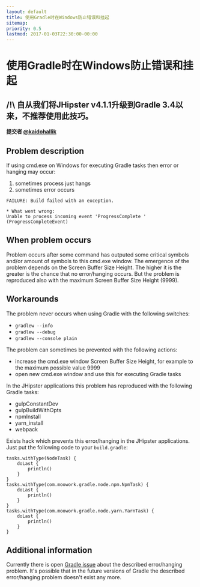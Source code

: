 ```yaml
---
layout: default
title: 使用Gradle时在Windows防止错误和挂起
sitemap:
priority: 0.5
lastmod: 2017-01-03T22:30:00-00:00
---
```


# 使用Gradle时在Windows防止错误和挂起

## /!\ 自从我们将JHipster v4.1.1升级到Gradle 3.4以来，不推荐使用此技巧。

__提交者 [@kaidohallik](https://github.com/kaidohallik)__

## Problem description

If using cmd.exe on Windows for executing Gradle tasks then error or hanging may occur:

1. sometimes process just hangs
2. sometimes error occurs

```
FAILURE: Build failed with an exception.

* What went wrong:
Unable to process incoming event 'ProgressComplete ' (ProgressCompleteEvent)
```

## When problem occurs

Problem occurs after some command has outputed some critical symbols and/or amount of symbols to this cmd.exe window.
The emergence of the problem depends on the Screen Buffer Size Height. The higher it is the greater is the chance that no error/hanging occurs.
But the problem is reproduced also with the maximum Screen Buffer Size Height (9999).

## Workarounds

The problem never occurs when using Gradle with the following switches:

* `gradlew --info`
* `gradlew --debug`
* `gradlew --console plain`

The problem can sometimes be prevented with the following actions:

* increase the cmd.exe window Screen Buffer Size Height, for example to the maximum possible value 9999
* open new cmd.exe window and use this for executing Gradle tasks

In the JHipster applications this problem has reproduced with the following Gradle tasks:

* gulpConstantDev
* gulpBuildWithOpts
* npmInstall
* yarn_install
* webpack

Exists hack which prevents this error/hanging in the JHipster applications. Just put the following code to your `build.gradle`:

```
tasks.withType(NodeTask) {
    doLast {
        println()
    }
}
tasks.withType(com.moowork.gradle.node.npm.NpmTask) {
    doLast {
        println()
    }
}
tasks.withType(com.moowork.gradle.node.yarn.YarnTask) {
    doLast {
        println()
    }
}
```

## Additional information

Currently there is open [Gradle issue](https://github.com/gradle/gradle/issues/882) about the described error/hanging problem.
It's possible that in the future versions of Gradle the described error/hanging problem doesn't exist any more.
